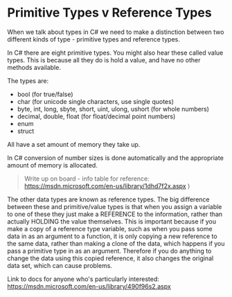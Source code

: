 # Primitive Types v Reference Types

When we talk about types in C# we need to make a distinction between two different kinds of type - primitive types and reference types.

In C# there are eight primitive types. You might also hear these called value types. This is because all they do is hold a value, and have no other methods available. 

The types are: 

* bool (for true/false)
* char (for unicode single characters, use single quotes) 
* byte, int, long, sbyte, short, uint, ulong, ushort (for whole numbers)
* decimal, double, float (for float/decimal point numbers)
* enum
* struct

All have a set amount of memory they take up. 

In C# conversion of number sizes is done automatically and the appropriate amount of memory is allocated. 

> Write up on board - info table for reference: https://msdn.microsoft.com/en-us/library/1dhd7f2x.aspx ) 

The other data types are known as reference types. The big difference between these and primitive/value types is that when you assign a variable to one of these they just make a REFERENCE to the information, rather than actually HOLDING the value themselves. This is important because if you make a copy of a reference type variable, such as when you pass some data in as an argument to a function, it is only copying a new reference to the same data, rather than making a clone of the data, which happens if you pass a primitive type in as an argument. Therefore if you do anything to change the data using this copied reference, it also changes the original data set, which can cause problems. 


Link to docs for anyone who's particularly interested: https://msdn.microsoft.com/en-us/library/490f96s2.aspx